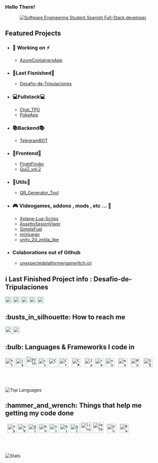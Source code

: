 ### Hello There! 

<div align="center">
    <a href="https://git.io/typing-svg"><img src="https://readme-typing-svg.demolab.com?font=Roboto+Slab&color=%233d85c6&size=30&center=true&vCenter=true&width=450&lines=I'm+Javier;Software+Engineering+Student;Spanish;Full-Stack+Dev" alt="Software Engineering Student,Spanish Full-Stack developer"></a>
</div>

<h2>Featured Projects</h2>
<div>
    <ul>
        <li>
            <h3>🔭 Working on ⚡</h3>
            <ul>
                <li><a href="https://github.com/javirs200/AzureContainersApp">AzureContainersApp</a></li>
            </ul>
        </li>
        <li>
            <h3>🏁Last Fisnished🏁</h3>
            <ul>
                <li><a href="https://github.com/javirs200/Desafio-de-Tripulaciones-FULLSTACK">Desafio-de-Tripulaciones</a></li>
            </ul>
        </li>
        <li>
            <h3>💻Fullstack💻</h3>
            <ul>
                <li><a href="https://github.com/javirs200/Chat_TPG">Chat_TPG</a></li>
                <li><a href="https://github.com/javirs200/PokeApp">PokeApp</a></li>
            </ul>
        </li>
        <li>
            <h3>📚Backend📚</h3>
            <ul>
                <li><a href="https://github.com/javirs200/TelegramBOT">TelegramBOT</a></li>
            </ul>
        </li>
        <li>
            <h3>🔎Frontend🔎</h3>
            <ul>
                <li><a href="https://github.com/javirs200/jsFrontedApp">FlightFinder</a></li>
                <li><a href="https://github.com/javirs200/QuiZ_vol.2">QuiZ_vol.2</a></li>
            </ul>
        </li>
        <li>
            <h3>🔧Utils🔧</h3>
            <ul>
                <li><a href="https://github.com/javirs200/QR_Generator_Tool/">QR_Generator_Tool</a></li>
            </ul>
        </li>
        <li>
            <h3>🎮 Videogames, addons , mods , etc ... 👾</h3>
                <ul>
                    <li><a href="https://github.com/javirs200/Xplane-Lua-Scrips">Xplane-Lua-Scrips</a></li>
                    <li><a href="https://github.com/javirs200/AssettoSesionViwer">AssettoSesionViwer</a></li>
                    <li><a href="https://github.com/javirs200/SimpleFuel">SimpleFuel</a></li>
                    <li><a href="https://github.com/javirs200/minijuego">minijuego</a></li>
                    <li><a href="https://github.com/javirs200/unity_2d_zelda_like">unity_2d_zelda_like</a></li>
                </ul>
        </li>
        <li>
        <h3>Colaborations out of Github</h3>
            <ul>
                <li><a href="https://javirs200.itch.io/unexpectedplatformergame">unexpectedplatformergame(itch.io)</a></li>
            </ul>
        </li>
    </ul>
</div>

<h2>ℹ️ Last Finished Project info : Desafio-de-Tripulaciones</h2>
<div>
<img alt="Last commit" src="https://img.shields.io/github/last-commit/javirs200/Desafio-de-Tripulaciones-FULLSTACK?color=F05032&logo=git&logoColor&style=for-the-badge" height="22px">
<img alt="Commit activity" src="https://img.shields.io/github/commit-activity/t/javirs200/Desafio-de-Tripulaciones-FULLSTACK?color=F05032&logo=git&logoColor&style=for-the-badge" height="22px">
<img alt="forks" src="https://img.shields.io/github/forks/javirs200/Desafio-de-Tripulaciones-FULLSTACK?color=181717&logo=github&style=for-the-badge&logoColor=181717" height="22px">
<img alt="Repo stars" src="https://img.shields.io/github/stars/javirs200/Desafio-de-Tripulaciones-FULLSTACK?color=181717&logo=github&style=for-the-badge&logoColor=181717" height="22px">
<img alt="Contributors" src="https://img.shields.io/github/contributors/javirs200/Desafio-de-Tripulaciones-FULLSTACK?color=181717&logo=github&style=for-the-badge&logoColor=181717" height="22px">
</div>

<h2>:busts_in_silhouette: How to reach me</h2>
<a href="https://github.com/javirs200">
    <img alt="Link to my GitHub" src="https://img.shields.io/github/followers/javirs200?style=for-the-badge&color=181717&logo=github&logoColor=181717&label=@javirs200" height="22px">
</a>
<a href="https://linkedin.com/in/pedrojaviermirandatejada">
    <img alt="link to my LinkedIn" src="https://img.shields.io/static/v1?label&message=/in/pedrojaviermirandatejada&color=0A66C2&style=for-the-badge&logo=linkedin" height="22px" />
</a>
</br>

<h2>:bulb: Languages & Frameworks I code in</h2>
<code><img title="HTML 5" alt="html5" width="30px" src="https://cdn.jsdelivr.net/gh/devicons/devicon/icons/html5/html5-original.svg" /></code>
<code><img title="JavaScript" alt="javascript" width="30px" src="https://cdn.jsdelivr.net/gh/devicons/devicon/icons/javascript/javascript-original.svg" /></code>
<code><img title="Python" alt="python" width="35px" src="https://cdn.jsdelivr.net/gh/devicons/devicon/icons/python/python-original.svg" /></code>
<code><img title="CSS 3" alt="css 3" width="30px" src="https://cdn.jsdelivr.net/gh/devicons/devicon/icons/css3/css3-original.svg" /></code>
<code><img title="C" alt="C" width="30px" src="https://cdn.jsdelivr.net/gh/devicons/devicon/icons/c/c-original.svg" /></code>
<code><img title="C++" alt="C+++" width="30px" src="https://cdn.jsdelivr.net/gh/devicons/devicon/icons/cplusplus/cplusplus-original.svg" /></code>
<code> <img title="C#" alt="C#" width="30px" src="https://cdn.jsdelivr.net/gh/devicons/devicon/icons/csharp/csharp-original.svg" /></code>
<code> <img title="Java" alt="Java" width="30px" src="https://cdn.jsdelivr.net/gh/devicons/devicon/icons/java/java-original.svg" /></code>
<code><img title="ReactJS" alt="react js" width="30px" src="https://cdn.jsdelivr.net/gh/devicons/devicon/icons/react/react-original.svg" /></code>
<code><img title="NodeJS" alt="node js" width="30px" src="https://cdn.jsdelivr.net/gh/devicons/devicon/icons/nodejs/nodejs-original.svg" /></code>
<code> <img title="Markdown" alt="markdown" width="30px" src="https://cdn.jsdelivr.net/gh/devicons/devicon/icons/markdown/markdown-original.svg" /></code>
<code> <img title="MongoDB" alt="MongoDB" width="30px" src="https://cdn.jsdelivr.net/gh/devicons/devicon/icons/mongodb/mongodb-original.svg" /></code>
<code> <img title="SQL" alt="SQL" width="30px" src="https://cdn.jsdelivr.net/gh/devicons/devicon/icons/sequelize/sequelize-original.svg" /></code>

</br></br>

![Top Languages](https://github-readme-stats.vercel.app/api/top-langs/?username=javirs200&theme=blue-green&show_icons=true&hide_border=true&langs_count=10)

<h2>:hammer_and_wrench: Things that help me getting my code done</h2>
<code> <img title="npm" alt="npm" width="30px" src="https://cdn.jsdelivr.net/gh/devicons/devicon/icons/npm/npm-original-wordmark.svg" /></code>
<code><img title="Ubuntu" alt="ubuntu" width="30px" src="https://cdn.jsdelivr.net/gh/devicons/devicon/icons/ubuntu/ubuntu-plain.svg" /></code>
<code><img title="Git" alt="git" width="30px" src="https://cdn.jsdelivr.net/gh/devicons/devicon/icons/git/git-original.svg" /></code>
<code><img title="Mozilla Firefox" alt="mozilla firefox" width="30px" src="https://cdn.jsdelivr.net/gh/devicons/devicon/icons/firefox/firefox-original.svg" /></code>
<code><img title="VS Code" alt="visual studio code" width="30px" src="https://cdn.jsdelivr.net/gh/devicons/devicon/icons/vscode/vscode-original.svg" /></code>
<code><img title="MS Windows" alt="microsoft windows" width="30px" src="https://cdn.jsdelivr.net/gh/devicons/devicon/icons/windows8/windows8-original.svg" /></code>
<code><img title="GitHub" alt="github" width="30px" src="https://cdn.jsdelivr.net/gh/devicons/devicon/icons/github/github-original.svg" /></code>
<code><img title="Linux" alt="linux" width="35px" src="https://cdn.jsdelivr.net/gh/devicons/devicon/icons/linux/linux-original.svg" /></code>
<code><img title="Jetbrains" alt="Jetbrains" width="35px" src="https://cdn.jsdelivr.net/gh/devicons/devicon/icons/jetbrains/jetbrains-original.svg" /></code>
<code> <img title="Unity" alt="Unity" width="30px" src="https://cdn.jsdelivr.net/gh/devicons/devicon/icons/unity/unity-original.svg" /></code>
<code> <img title="Raspberrypi" alt="Raspberrypi" width="30px" src="https://cdn.jsdelivr.net/gh/devicons/devicon/icons/raspberrypi/raspberrypi-original.svg" /></code>

</br></br>

![Stats](https://github-readme-stats.vercel.app/api?username=javirs200&theme=blue-green&show_icons=true&hide_border=true&count_private=true)
